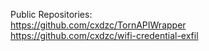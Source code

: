 Public Repositories:<br>
https://github.com/cxdzc/TornAPIWrapper<br>
https://github.com/cxdzc/wifi-credential-exfil

